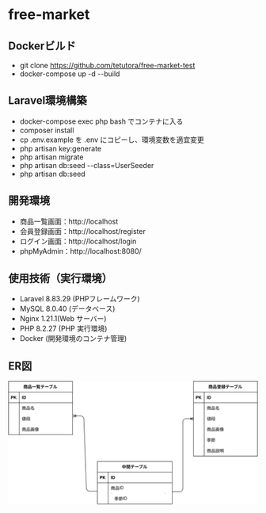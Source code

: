 # free-market

## Dockerビルド
- git clone https://github.com/tetutora/free-market-test
- docker-compose up -d --build


## Laravel環境構築
- docker-compose exec php bash でコンテナに入る
- composer install
- cp .env.example を .env にコピーし、環境変数を適宜変更
- php artisan key:generate
- php artisan migrate
- php artisan db:seed --class=UserSeeder
- php artisan db:seed

## 開発環境
- 商品一覧画面：http://localhost
- 会員登録画面：http://localhost/register
- ログイン画面：http://localhost/login
- phpMyAdmin：http://localhost:8080/


## 使用技術（実行環境）
- Laravel 8.83.29 (PHPフレームワーク)
- MySQL 8.0.40 (データベース)
- Nginx 1.21.1(Web サーバー)
- PHP 8.2.27 (PHP 実行環境)
- Docker (開発環境のコンテナ管理)

## ER図

![表示](./test.drawio.svg)


